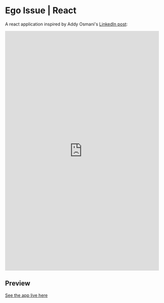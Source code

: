# Ego Issue | React

A react application inspired by Addy Osmani's [LinkedIn post](https://www.linkedin.com/posts/addyosmani_motivation-productivity-growth-activity-7182813563546222592-aZg6):
<iframe src="https://www.linkedin.com/embed/feed/update/urn:li:ugcPost:7182813526485344257" height="782" width="504" frameborder="0" allowfullscreen="" title="Embedded post"></iframe>

## Preview
[See the app live here](https://ahsanayaz.github.io/ego-issue-react/)
